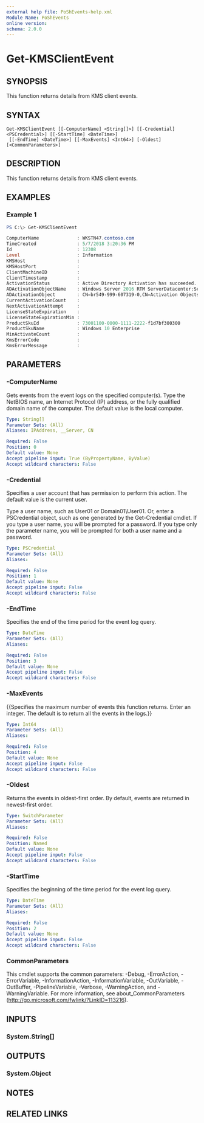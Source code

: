 ```yaml
---
external help file: PoShEvents-help.xml
Module Name: PoShEvents
online version:
schema: 2.0.0
---
```


# Get-KMSClientEvent

## SYNOPSIS
This function returns details from KMS client events.

## SYNTAX

```
Get-KMSClientEvent [[-ComputerName] <String[]>] [[-Credential] <PSCredential>] [[-StartTime] <DateTime>]
 [[-EndTime] <DateTime>] [[-MaxEvents] <Int64>] [-Oldest] [<CommonParameters>]
```

## DESCRIPTION
This function returns details from KMS client events.

## EXAMPLES

### Example 1
```powershell
PS C:\> Get-KMSClientEvent

ComputerName              : WKSTN47.contoso.com
TimeCreated               : 5/7/2018 3:20:36 PM
Id                        : 12308
Level                     : Information
KMSHost                   :
KMSHostPort               :
ClientMachineID           :
ClientTimestamp           :
ActivationStatus          : Active Directory Activation has succeeded.
ADActivationObjectName    : Windows Server 2016 RTM ServerDatacenter;ServerStandard Volume:CSVLK
ADActivationObject        : CN=br549-999-607319-0,CN=Activation Objects,CN=Microsoft SPP,CN=Services,CN=Configuration,DC=contoso,DC=com
CurrentActivationCount    :
NextActivationAttempt     :
LicenseStateExpiration    :
LicenseStateExpirationMin :
ProductSkuId              : 73001100-0000-1111-2222-f1d7bf300300
ProductSkuName            : Windows 10 Enterprise
MinActivateCount          :
KmsErrorCode              :
KmsErrorMessage           :
```

## PARAMETERS

### -ComputerName
Gets events from the event logs on the specified computer(s). Type the NetBIOS name, an Internet Protocol (IP) address,
or the fully qualified domain name of the computer. The default value is the local computer.

```yaml
Type: String[]
Parameter Sets: (All)
Aliases: IPAddress, __Server, CN

Required: False
Position: 0
Default value: None
Accept pipeline input: True (ByPropertyName, ByValue)
Accept wildcard characters: False
```

### -Credential
Specifies a user account that has permission to perform this action. The default value is the current user.

Type a user name, such as User01 or Domain01\User01. Or, enter a PSCredential object, such as one generated by
the Get-Credential cmdlet. If you type a user name, you will be prompted for a password. If you type only the
parameter name, you will be prompted for both a user name and a password.

```yaml
Type: PSCredential
Parameter Sets: (All)
Aliases:

Required: False
Position: 1
Default value: None
Accept pipeline input: False
Accept wildcard characters: False
```

### -EndTime
Specifies the end of the time period for the event log query.

```yaml
Type: DateTime
Parameter Sets: (All)
Aliases:

Required: False
Position: 3
Default value: None
Accept pipeline input: False
Accept wildcard characters: False
```

### -MaxEvents
{{Specifies the maximum number of events this function returns. Enter an integer. The default is to return all the events
in the logs.}}

```yaml
Type: Int64
Parameter Sets: (All)
Aliases:

Required: False
Position: 4
Default value: None
Accept pipeline input: False
Accept wildcard characters: False
```

### -Oldest
Returns the events in oldest-first order.  By default, events are returned in newest-first order.

```yaml
Type: SwitchParameter
Parameter Sets: (All)
Aliases:

Required: False
Position: Named
Default value: None
Accept pipeline input: False
Accept wildcard characters: False
```

### -StartTime
Specifies the beginning of the time period for the event log query.

```yaml
Type: DateTime
Parameter Sets: (All)
Aliases:

Required: False
Position: 2
Default value: None
Accept pipeline input: False
Accept wildcard characters: False
```

### CommonParameters
This cmdlet supports the common parameters: -Debug, -ErrorAction, -ErrorVariable, -InformationAction, -InformationVariable, -OutVariable, -OutBuffer, -PipelineVariable, -Verbose, -WarningAction, and -WarningVariable. For more information, see about_CommonParameters (http://go.microsoft.com/fwlink/?LinkID=113216).

## INPUTS

### System.String[]

## OUTPUTS

### System.Object

## NOTES

## RELATED LINKS
